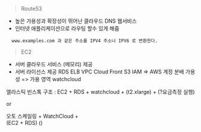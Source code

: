 > Route53

- 높은 가용성과 확장성이 뛰어난 클라우드 DNS 웹서비스
- 인터넷 애플리케이션으로 라우팅 할수 있게 해줌
```
  www.examples.com 과 같은 주소를 IPV4 주소나 IPV6 로 변환한다.
```

> EC2
- 서버 클라우드 서비스 (메모리) 제공
- 서버 라이선스 제공
RDS
ELB
VPC
Cloud Front
S3
IAM => AWS 계정 분배
가용성 => 가용 영역
watchcloud


엘라스틱 빈스톡 구조
: EC2 + RDS + watchcloud + 
(t2.xlarge) + (?요금측정 실행)


or 

오토 스케일링       +       WatchCloud    +     
(EC2 + RDS)              ()